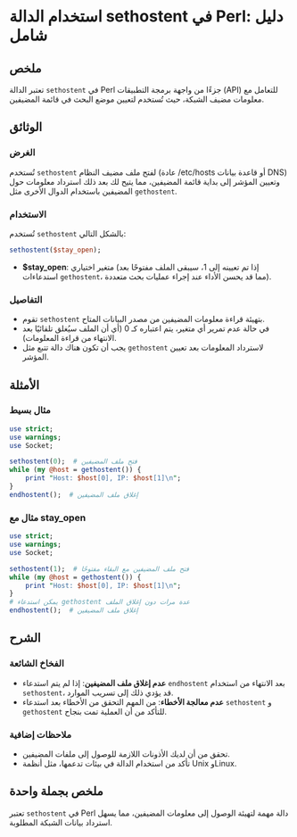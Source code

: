 <!--
Meta Description: # استخدام الدالة sethostent في Perl: دليل شامل ## ملخص تعتبر الدالة `sethostent` في Perl جزءًا من واجهة برمجة التطبيقات (API) للتعامل مع معلومات مضيف ...
Meta Keywords: sethostent, المضيفين, host, gethostent, perl
-->

# استخدام الدالة sethostent في Perl: دليل شامل

## ملخص
تعتبر الدالة `sethostent` في Perl جزءًا من واجهة برمجة التطبيقات (API) للتعامل مع معلومات مضيف الشبكة، حيث تُستخدم لتعيين موضع البحث في قائمة المضيفين.

## الوثائق
### الغرض
تُستخدم `sethostent` لفتح ملف مضيف النظام (عادة /etc/hosts أو قاعدة بيانات DNS) وتعيين المؤشر إلى بداية قائمة المضيفين، مما يتيح لك بعد ذلك استرداد معلومات حول المضيفين باستخدام الدوال الأخرى مثل `gethostent`.

### الاستخدام
تُستخدم `sethostent` بالشكل التالي:

```perl
sethostent($stay_open);
```

- **$stay_open**: متغير اختياري (إذا تم تعيينه إلى 1، سيبقى الملف مفتوحًا بعد استدعاءات `gethostent`، مما قد يحسن الأداء عند إجراء عمليات بحث متعددة).

### التفاصيل
- تقوم `sethostent` بتهيئة قراءة معلومات المضيفين من مصدر البيانات المتاح.
- في حالة عدم تمرير أي متغير، يتم اعتباره كـ 0 (أي أن الملف سيُغلق تلقائيًا بعد الانتهاء من قراءة المعلومات).
- يجب أن تكون هناك دالة تتبع مثل `gethostent` لاسترداد المعلومات بعد تعيين المؤشر.

## الأمثلة
### مثال بسيط
```perl
use strict;
use warnings;
use Socket;

sethostent(0);  # فتح ملف المضيفين
while (my @host = gethostent()) {
    print "Host: $host[0], IP: $host[1]\n";
}
endhostent();  # إغلاق ملف المضيفين
```

### مثال مع stay_open
```perl
use strict;
use warnings;
use Socket;

sethostent(1);  # فتح ملف المضيفين مع البقاء مفتوحًا
while (my @host = gethostent()) {
    print "Host: $host[0], IP: $host[1]\n";
}
# يمكن استدعاء gethostent عدة مرات دون إغلاق الملف
endhostent();  # إغلاق ملف المضيفين
```

## الشرح
### الفخاخ الشائعة
- **عدم إغلاق ملف المضيفين**: إذا لم يتم استدعاء `endhostent` بعد الانتهاء من استخدام `sethostent`، قد يؤدي ذلك إلى تسريب الموارد.
- **عدم معالجة الأخطاء**: من المهم التحقق من الأخطاء بعد استدعاء `sethostent` و `gethostent` للتأكد من أن العملية تمت بنجاح.

### ملاحظات إضافية
- تحقق من أن لديك الأذونات اللازمة للوصول إلى ملفات المضيفين.
- تأكد من استخدام الدالة في بيئات تدعمها، مثل أنظمة Unix وLinux.

## ملخص بجملة واحدة
تعتبر `sethostent` في Perl دالة مهمة لتهيئة الوصول إلى معلومات المضيفين، مما يسهل استرداد بيانات الشبكة المطلوبة.